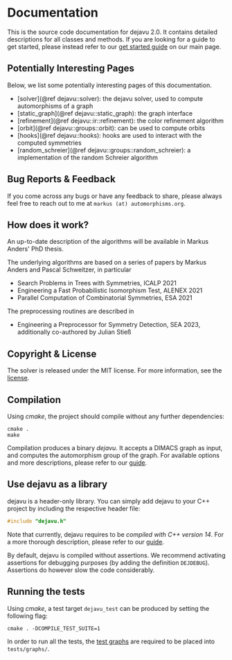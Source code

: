 # Documentation

This is the source code documentation for dejavu 2.0. It contains detailed descriptions for all classes and methods.
If you are looking for a guide to get started, please instead refer to our [get started guide](https://automorphisms.org) on our main page.

## Potentially Interesting Pages

Below, we list some potentially interesting pages of this documentation.

* [solver](@ref dejavu::solver): the dejavu solver, used to compute automorphisms of a graph 
* [static_graph](@ref dejavu::static_graph): the graph interface
* [refinement](@ref dejavu::ir::refinement): the color refinement algorithm
* [orbit](@ref dejavu::groups::orbit): can be used to compute orbits
* [hooks](@ref dejavu::hooks): hooks are used to interact with the computed symmetries
* [random_schreier](@ref dejavu::groups::random_schreier): a implementation of the random Schreier algorithm

## Bug Reports & Feedback

If you come across any bugs or have any feedback to share, please always feel free to reach out to me at `markus (at) automorphisms.org`.

## How does it work?

An up-to-date description of the algorithms will be available in Markus Anders' PhD thesis.

The underlying algorithms are based on a series of papers by Markus Anders and Pascal Schweitzer, in particular

* Search Problems in Trees with Symmetries, ICALP 2021
* Engineering a Fast Probabilistic Isomorphism Test, ALENEX 2021
* Parallel Computation of Combinatorial Symmetries, ESA 2021

The preprocessing routines are described in

* Engineering a Preprocessor for Symmetry Detection, SEA 2023, additionally co-authored by Julian Stieß

## Copyright & License

The solver is released under the MIT license. For more information, see the [license](LICENSE_source.html).

## Compilation
Using *cmake*, the project should compile without any further dependencies:
```text
cmake .
make
```
Compilation produces a binary *dejavu*. It accepts a DIMACS graph as input, and computes the automorphism group of the graph. For available options and more descriptions, please refer to our [guide](https://automorphisms.org/quick_start/standalone/).

## Use dejavu as a library
dejavu is a header-only library. You can simply add dejavu to your C++ project by including the respective header file: 
```cpp
#include "dejavu.h"
```

Note that currently, dejavu requires to be *compiled with C++ version 14*. For a more thorough description, please refer to our [guide](https://automorphisms.org/quick_start/cpp_api/).

By default, dejavu is compiled without assertions. We recommend activating assertions for debugging purposes (by adding the definition `DEJDEBUG`). Assertions do however slow the code considerably.

## Running the tests
Using *cmake*, a test target `dejavu_test` can be produced by setting the following flag:
```text
cmake . -DCOMPILE_TEST_SUITE=1
```

In order to run all the tests, the [test graphs](https://automorphisms.org/graphs/graphs.zip) are required to be placed into `tests/graphs/`.
